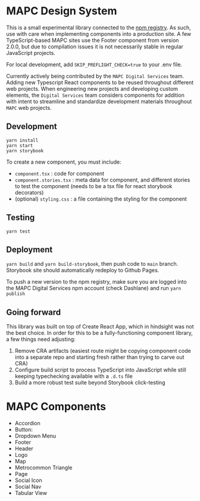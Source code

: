 # MAPC Design System

This is a small experimental library connected to the [npm registry](https://www.npmjs.com/package/mapc-design-system). As such, use with care when implementing components into a production site. A few TypeScript-based MAPC sites use the Footer component from version 2.0.0, but due to compilation issues it is not necessarily stable in regular JavaScript projects.

For local development, add `SKIP_PREFLIGHT_CHECK=true` to your .env file.

Currently actively being contributed by the `MAPC Digital Services` team. Adding new Typescript React components to be reused throughout different web projects. When engineering new projects and developing custom elements, the `Digital Services` team considers components for addition with intent to streamline and standardize development materials throughout `MAPC` web projects.

## Development

```
yarn install
yarn start
yarn storybook
```

To create a new component, you must include:

- `component.tsx` : code for component
- `component.stories.tsx` : meta data for component, and different stories to test the component (needs to be a tsx file for react storybook decorators)
- (optional) `styling.css` : a file containing the styling for the component

## Testing

```
yarn test
```

## Deployment

`yarn build` and `yarn build-storybook`, then push code to `main` branch. Storybook site should automatically redeploy to Github Pages.

To push a new version to the npm registry, make sure you are logged into the MAPC Digital Services npm account (check Dashlane) and run `yarn publish`

## Going forward

This library was built on top of Create React App, which in hindsight was not the best choice. In order for this to be a fully-functioning component library, a few things need adjusting:

1. Remove CRA artifacts (easiest route might be copying component code into a separate repo and starting fresh rather than trying to carve out CRA)
2. Configure build script to process TypeScript into JavaScript while still keeping typechecking available with a `.d.ts` file
3. Build a more robust test suite beyond Storybook click-testing

# MAPC Components

- Accordion
- Button:
- Dropdown Menu
- Footer
- Header
- Logo
- Map
- Metrocommon Triangle
- Page
- Social Icon
- Social Nav
- Tabular View
